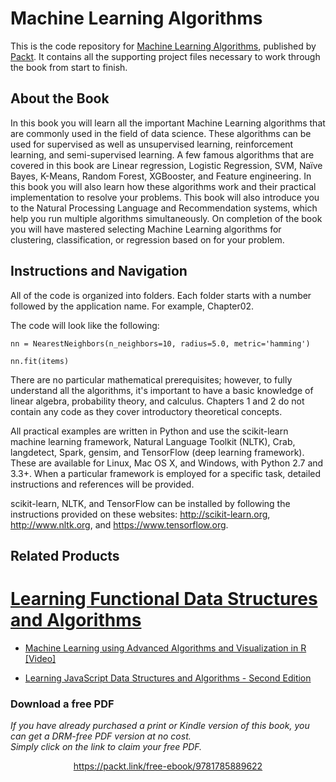 


# Machine Learning Algorithms
This is the code repository for [Machine Learning Algorithms](https://www.packtpub.com/big-data-and-business-intelligence/machine-learning-algorithms?utm_source=github&utm_medium=repository&utm_campaign=9781785889622), published by [Packt](https://www.packtpub.com/?utm_source=github). It contains all the supporting project files necessary to work through the book from start to finish.
## About the Book
In this book you will learn all the important Machine Learning algorithms that are commonly used in the field of data science. These algorithms can be used for supervised as well as unsupervised learning, reinforcement learning, and semi-supervised learning. A few famous algorithms that are covered in this book are Linear regression, Logistic Regression, SVM, Naïve Bayes, K-Means, Random Forest, XGBooster, and Feature engineering. In this book you will also learn how these algorithms work and their practical implementation to resolve your problems. This book will also introduce you to the Natural Processing Language and Recommendation systems, which help you run multiple algorithms simultaneously.
On completion of the book you will have mastered selecting Machine Learning algorithms for clustering, classification, or regression based on for your problem.
## Instructions and Navigation
All of the code is organized into folders. Each folder starts with a number followed by the application name. For example, Chapter02.



The code will look like the following:
```
nn = NearestNeighbors(n_neighbors=10, radius=5.0, metric='hamming')

nn.fit(items)
```

There are no particular mathematical prerequisites; however, to fully understand all the algorithms, it's important to have a basic knowledge of linear algebra, probability theory, and calculus.
Chapters 1 and 2 do not contain any code as they cover introductory theoretical concepts.


All practical examples are written in Python and use the scikit-learn machine learning framework, Natural Language Toolkit (NLTK), Crab, langdetect, Spark, gensim, and TensorFlow (deep learning framework). These are available for Linux, Mac OS X, and Windows, with Python 2.7 and 3.3+. When a particular framework is employed for a specific task, detailed instructions and references will be provided.

scikit-learn, NLTK, and TensorFlow can be installed by following the instructions provided on these websites: http://scikit-learn.org, http://www.nltk.org, and https://www.tensorflow.org.

## Related Products
# [Learning Functional Data Structures and Algorithms](https://www.packtpub.com/application-development/learning-functional-data-structures-and-algorithms?utm_source=github&utm_medium=repository&utm_campaign=9781785888731)

* [Machine Learning using Advanced Algorithms and Visualization in R [Video]](https://www.packtpub.com/big-data-and-business-intelligence/machine-learning-using-advanced-algorithms-and-visualization-r-vi?utm_source=github&utm_medium=repository&utm_campaign=9781788294980)

* [Learning JavaScript Data Structures and Algorithms - Second Edition](https://www.packtpub.com/web-development/learning-javascript-data-structures-and-algorithms-second-edition?utm_source=github&utm_medium=repository&utm_campaign=9781785285493)
### Download a free PDF

 <i>If you have already purchased a print or Kindle version of this book, you can get a DRM-free PDF version at no cost.<br>Simply click on the link to claim your free PDF.</i>
<p align="center"> <a href="https://packt.link/free-ebook/9781785889622">https://packt.link/free-ebook/9781785889622 </a> </p> 